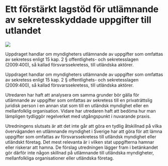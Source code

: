 # Ett förstärkt lagstöd för utlämnande av sekretesskyddade uppgifter till utlandet

![](/contentassets/cc3434db1506438a8f0443872bd7036b/sou-2022-16.jpg?width=150&quality=85)

Uppdraget handlar om myndigheters utlämnande av uppgifter som omfattas av sekretess enligt 15 kap. 2 § offentlighets- och sekretesslagen (2009:400), så kallad försvarssekretess, till utländska aktörer.

Uppdraget handlar om myndigheters utlämnande av uppgifter som omfattas av sekretess enligt 15 kap. 2 § offentlighets- och sekretesslagen (2009:400), så kallad försvarssekretess, till utländska aktörer.

Utredaren har haft att analysera om samma grunder bör gälla för
utlämnande av uppgifter som omfattas av sekretess till en privaträttslig
juridisk person i en annan stat som till en utländsk myndighet eller en mellanfolklig organisation. Vidare har utredaren haft att bedöma hur man lämpligen tydliggör regelverket med utgångspunkt i nuvarande praxis.

Utredningens slutsats är att det inte går att göra en tydlig åtskillnad
på vilka överväganden en utlämnande myndighet i Sverige har att göra
för att lämna uppgifter som omfattas av försvarssekretess till utländsk
myndighet eller utländskt företag. Det mest relevanta är i vilken stat
uppgifterna hamnar eller riskerar att hamna. De förslag utredningen
lägger fram i betänkandet gör därför inte någon skillnad på utlämnande
till utländska myndigheter, mellanfolkliga organisationer eller utländska
företag.
